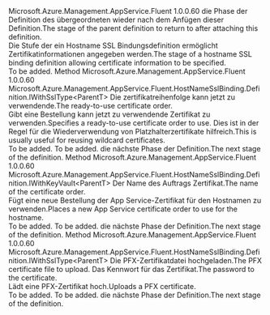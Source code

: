 <Type Name="IWithCertificate&lt;ParentT&gt;" FullName="Microsoft.Azure.Management.AppService.Fluent.HostNameSslBinding.Definition.IWithCertificate&lt;ParentT&gt;">
  <TypeSignature Language="C#" Value="public interface IWithCertificate&lt;ParentT&gt;" />
  <TypeSignature Language="ILAsm" Value=".class public interface auto ansi abstract IWithCertificate`1&lt;ParentT&gt;" />
  <TypeSignature Language="DocId" Value="T:Microsoft.Azure.Management.AppService.Fluent.HostNameSslBinding.Definition.IWithCertificate`1" />
  <TypeSignature Language="VB.NET" Value="Public Interface IWithCertificate(Of ParentT)" />
  <TypeSignature Language="F#" Value="type IWithCertificate&lt;'ParentT&gt; = interface" />
  <AssemblyInfo>
    <AssemblyName>Microsoft.Azure.Management.AppService.Fluent</AssemblyName>
    <AssemblyVersion>1.0.0.60</AssemblyVersion>
  </AssemblyInfo>
  <TypeParameters>
    <TypeParameter Name="ParentT" />
  </TypeParameters>
  <Interfaces />
  <Docs>
    <typeparam name="ParentT"><span data-ttu-id="05c7b-101">die Phase der Definition des übergeordneten wieder nach dem Anfügen dieser Definition.</span><span class="sxs-lookup"><span data-stu-id="05c7b-101">The stage of the parent definition to return to after attaching this definition.</span></span></typeparam>
    <summary>
            <span data-ttu-id="05c7b-102">Die Stufe der ein Hostname SSL Bindungsdefinition ermöglicht Zertifikatinformationen angegeben werden.</span><span class="sxs-lookup"><span data-stu-id="05c7b-102">The stage of a hostname SSL binding definition allowing certificate information to be specified.</span></span>
            </summary>
    <remarks>To be added.</remarks>
  </Docs>
  <Members>
    <Member MemberName="WithExistingAppServiceCertificateOrder">
      <MemberSignature Language="C#" Value="public Microsoft.Azure.Management.AppService.Fluent.HostNameSslBinding.Definition.IWithSslType&lt;ParentT&gt; WithExistingAppServiceCertificateOrder (Microsoft.Azure.Management.AppService.Fluent.IAppServiceCertificateOrder certificateOrder);" />
      <MemberSignature Language="ILAsm" Value=".method public hidebysig newslot virtual instance class Microsoft.Azure.Management.AppService.Fluent.HostNameSslBinding.Definition.IWithSslType`1&lt;!ParentT&gt; WithExistingAppServiceCertificateOrder(class Microsoft.Azure.Management.AppService.Fluent.IAppServiceCertificateOrder certificateOrder) cil managed" />
      <MemberSignature Language="DocId" Value="M:Microsoft.Azure.Management.AppService.Fluent.HostNameSslBinding.Definition.IWithCertificate`1.WithExistingAppServiceCertificateOrder(Microsoft.Azure.Management.AppService.Fluent.IAppServiceCertificateOrder)" />
      <MemberSignature Language="VB.NET" Value="Public Function WithExistingAppServiceCertificateOrder (certificateOrder As IAppServiceCertificateOrder) As IWithSslType(Of ParentT)" />
      <MemberSignature Language="F#" Value="abstract member WithExistingAppServiceCertificateOrder : Microsoft.Azure.Management.AppService.Fluent.IAppServiceCertificateOrder -&gt; Microsoft.Azure.Management.AppService.Fluent.HostNameSslBinding.Definition.IWithSslType&lt;'ParentT&gt;" Usage="iWithCertificate.WithExistingAppServiceCertificateOrder certificateOrder" />
      <MemberType>Method</MemberType>
      <AssemblyInfo>
        <AssemblyName>Microsoft.Azure.Management.AppService.Fluent</AssemblyName>
        <AssemblyVersion>1.0.0.60</AssemblyVersion>
      </AssemblyInfo>
      <ReturnValue>
        <ReturnType>Microsoft.Azure.Management.AppService.Fluent.HostNameSslBinding.Definition.IWithSslType&lt;ParentT&gt;</ReturnType>
      </ReturnValue>
      <Parameters>
        <Parameter Name="certificateOrder" Type="Microsoft.Azure.Management.AppService.Fluent.IAppServiceCertificateOrder" />
      </Parameters>
      <Docs>
        <param name="certificateOrder"><span data-ttu-id="05c7b-103">Die zertifikatreihenfolge kann jetzt zu verwendende.</span><span class="sxs-lookup"><span data-stu-id="05c7b-103">The ready-to-use certificate order.</span></span></param>
        <summary>
            <span data-ttu-id="05c7b-104">Gibt eine Bestellung kann jetzt zu verwendende Zertifikat zu verwenden.</span><span class="sxs-lookup"><span data-stu-id="05c7b-104">Specifies a ready-to-use certificate order to use.</span></span> <span data-ttu-id="05c7b-105">Dies ist in der Regel für die Wiederverwendung von Platzhalterzertifikate hilfreich.</span><span class="sxs-lookup"><span data-stu-id="05c7b-105">This is usually useful for reusing wildcard certificates.</span></span>
            </summary>
        <returns>To be added.</returns>
        <remarks>To be added.</remarks>
        <return><span data-ttu-id="05c7b-106">die nächste Phase der Definition.</span><span class="sxs-lookup"><span data-stu-id="05c7b-106">The next stage of the definition.</span></span></return>
      </Docs>
    </Member>
    <Member MemberName="WithNewStandardSslCertificateOrder">
      <MemberSignature Language="C#" Value="public Microsoft.Azure.Management.AppService.Fluent.HostNameSslBinding.Definition.IWithKeyVault&lt;ParentT&gt; WithNewStandardSslCertificateOrder (string certificateOrderName);" />
      <MemberSignature Language="ILAsm" Value=".method public hidebysig newslot virtual instance class Microsoft.Azure.Management.AppService.Fluent.HostNameSslBinding.Definition.IWithKeyVault`1&lt;!ParentT&gt; WithNewStandardSslCertificateOrder(string certificateOrderName) cil managed" />
      <MemberSignature Language="DocId" Value="M:Microsoft.Azure.Management.AppService.Fluent.HostNameSslBinding.Definition.IWithCertificate`1.WithNewStandardSslCertificateOrder(System.String)" />
      <MemberSignature Language="VB.NET" Value="Public Function WithNewStandardSslCertificateOrder (certificateOrderName As String) As IWithKeyVault(Of ParentT)" />
      <MemberSignature Language="F#" Value="abstract member WithNewStandardSslCertificateOrder : string -&gt; Microsoft.Azure.Management.AppService.Fluent.HostNameSslBinding.Definition.IWithKeyVault&lt;'ParentT&gt;" Usage="iWithCertificate.WithNewStandardSslCertificateOrder certificateOrderName" />
      <MemberType>Method</MemberType>
      <AssemblyInfo>
        <AssemblyName>Microsoft.Azure.Management.AppService.Fluent</AssemblyName>
        <AssemblyVersion>1.0.0.60</AssemblyVersion>
      </AssemblyInfo>
      <ReturnValue>
        <ReturnType>Microsoft.Azure.Management.AppService.Fluent.HostNameSslBinding.Definition.IWithKeyVault&lt;ParentT&gt;</ReturnType>
      </ReturnValue>
      <Parameters>
        <Parameter Name="certificateOrderName" Type="System.String" />
      </Parameters>
      <Docs>
        <param name="certificateOrderName"><span data-ttu-id="05c7b-107">Der Name des Auftrags Zertifikat.</span><span class="sxs-lookup"><span data-stu-id="05c7b-107">The name of the certificate order.</span></span></param>
        <summary>
            <span data-ttu-id="05c7b-108">Fügt eine neue Bestellung der App Service-Zertifikat für den Hostnamen zu verwenden.</span><span class="sxs-lookup"><span data-stu-id="05c7b-108">Places a new App Service certificate order to use for the hostname.</span></span>
            </summary>
        <returns>To be added.</returns>
        <remarks>To be added.</remarks>
        <return><span data-ttu-id="05c7b-109">die nächste Phase der Definition.</span><span class="sxs-lookup"><span data-stu-id="05c7b-109">The next stage of the definition.</span></span></return>
      </Docs>
    </Member>
    <Member MemberName="WithPfxCertificateToUpload">
      <MemberSignature Language="C#" Value="public Microsoft.Azure.Management.AppService.Fluent.HostNameSslBinding.Definition.IWithSslType&lt;ParentT&gt; WithPfxCertificateToUpload (string pfxFile, string password);" />
      <MemberSignature Language="ILAsm" Value=".method public hidebysig newslot virtual instance class Microsoft.Azure.Management.AppService.Fluent.HostNameSslBinding.Definition.IWithSslType`1&lt;!ParentT&gt; WithPfxCertificateToUpload(string pfxFile, string password) cil managed" />
      <MemberSignature Language="DocId" Value="M:Microsoft.Azure.Management.AppService.Fluent.HostNameSslBinding.Definition.IWithCertificate`1.WithPfxCertificateToUpload(System.String,System.String)" />
      <MemberSignature Language="VB.NET" Value="Public Function WithPfxCertificateToUpload (pfxFile As String, password As String) As IWithSslType(Of ParentT)" />
      <MemberSignature Language="F#" Value="abstract member WithPfxCertificateToUpload : string * string -&gt; Microsoft.Azure.Management.AppService.Fluent.HostNameSslBinding.Definition.IWithSslType&lt;'ParentT&gt;" Usage="iWithCertificate.WithPfxCertificateToUpload (pfxFile, password)" />
      <MemberType>Method</MemberType>
      <AssemblyInfo>
        <AssemblyName>Microsoft.Azure.Management.AppService.Fluent</AssemblyName>
        <AssemblyVersion>1.0.0.60</AssemblyVersion>
      </AssemblyInfo>
      <ReturnValue>
        <ReturnType>Microsoft.Azure.Management.AppService.Fluent.HostNameSslBinding.Definition.IWithSslType&lt;ParentT&gt;</ReturnType>
      </ReturnValue>
      <Parameters>
        <Parameter Name="pfxFile" Type="System.String" />
        <Parameter Name="password" Type="System.String" />
      </Parameters>
      <Docs>
        <param name="pfxFile"><span data-ttu-id="05c7b-110">Die PFX-Zertifikatdatei hochgeladen.</span><span class="sxs-lookup"><span data-stu-id="05c7b-110">The PFX certificate file to upload.</span></span></param>
        <param name="password"><span data-ttu-id="05c7b-111">Das Kennwort für das Zertifikat.</span><span class="sxs-lookup"><span data-stu-id="05c7b-111">The password to the certificate.</span></span></param>
        <summary>
            <span data-ttu-id="05c7b-112">Lädt eine PFX-Zertifikat hoch.</span><span class="sxs-lookup"><span data-stu-id="05c7b-112">Uploads a PFX certificate.</span></span>
            </summary>
        <returns>To be added.</returns>
        <remarks>To be added.</remarks>
        <return><span data-ttu-id="05c7b-113">die nächste Phase der Definition.</span><span class="sxs-lookup"><span data-stu-id="05c7b-113">The next stage of the definition.</span></span></return>
      </Docs>
    </Member>
  </Members>
</Type>